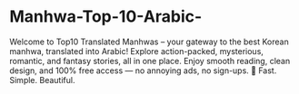 # Manhwa-Top-10-Arabic-
Welcome to Top10 Translated Manhwas – your gateway to the best Korean manhwa, translated into Arabic! Explore action-packed, mysterious, romantic, and fantasy stories, all in one place. Enjoy smooth reading, clean design, and 100% free access — no annoying ads, no sign-ups. 📖 Fast. Simple. Beautiful.
